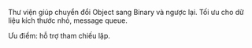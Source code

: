 Thư viện giúp chuyển đổi Object sang Binary và ngược lại.
Tối ưu cho dữ liệu kích thước nhỏ, message queue.

Ưu điểm: hỗ trợ tham chiếu lặp.

